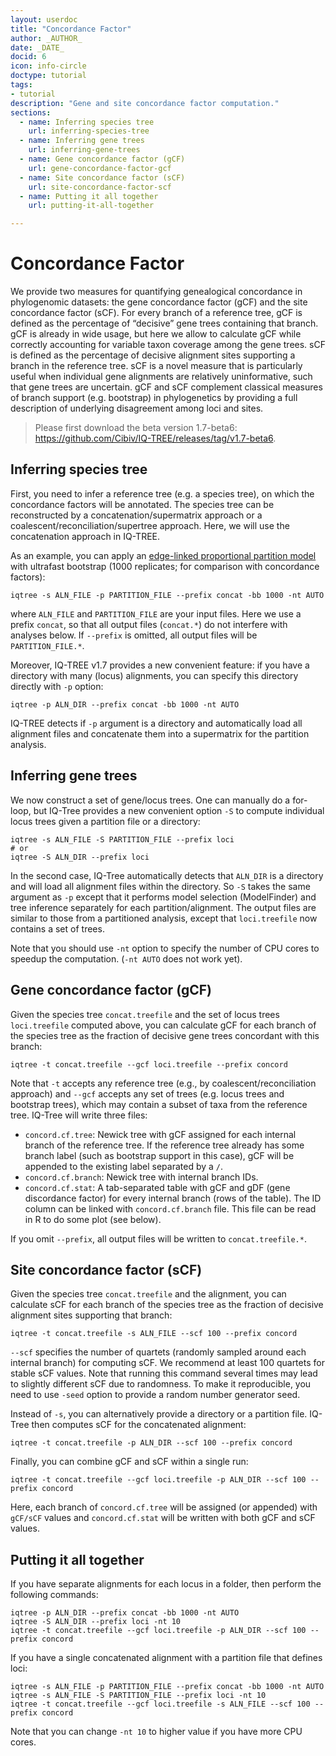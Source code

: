 ```yaml
---
layout: userdoc
title: "Concordance Factor"
author: _AUTHOR_
date: _DATE_
docid: 6
icon: info-circle
doctype: tutorial
tags:
- tutorial
description: "Gene and site concordance factor computation."
sections:
  - name: Inferring species tree
    url: inferring-species-tree
  - name: Inferring gene trees
    url: inferring-gene-trees
  - name: Gene concordance factor (gCF)
    url: gene-concordance-factor-gcf
  - name: Site concordance factor (sCF)
    url: site-concordance-factor-scf
  - name: Putting it all together
    url: putting-it-all-together

---
```


Concordance Factor
==================

We provide two measures for quantifying genealogical concordance in phylogenomic datasets: the gene concordance factor (gCF) and the site concordance factor (sCF). For every branch of a reference tree, gCF is defined as the percentage of “decisive” gene trees containing that branch. gCF is already in wide usage, but here we allow to calculate gCF while correctly accounting for variable taxon coverage among the gene trees. sCF is defined as the percentage of decisive alignment sites supporting a branch in the reference tree. sCF is a novel measure that is particularly useful when individual gene alignments are relatively uninformative, such that gene trees are uncertain. gCF and sCF complement classical measures of branch support (e.g. bootstrap) in phylogenetics by providing a full description of underlying disagreement among loci and sites.


> Please first download the beta version 1.7-beta6: <https://github.com/Cibiv/IQ-TREE/releases/tag/v1.7-beta6>.

Inferring species tree
----------------------

First, you need to infer a reference tree (e.g. a species tree), on which the concordance factors will be annotated. The species tree can be reconstructed by a concatenation/supermatrix approach or a coalescent/reconciliation/supertree approach. Here, we will use the concatenation approach in IQ-TREE. 

As an example, you can apply an [edge-linked proportional partition model](Complex-Models) with ultrafast bootstrap (1000 replicates; for comparison with concordance factors):

	iqtree -s ALN_FILE -p PARTITION_FILE --prefix concat -bb 1000 -nt AUTO

where `ALN_FILE` and `PARTITION_FILE` are your input files. Here we use a prefix `concat`, so that all output files (`concat.*`) do not interfere with analyses below. If `--prefix` is omitted, all output files will be `PARTITION_FILE.*`.

Moreover, IQ-TREE v1.7 provides a new convenient feature: if you have a directory with many (locus) alignments, you can specify this directory directly with `-p` option:

	iqtree -p ALN_DIR --prefix concat -bb 1000 -nt AUTO
	
IQ-TREE detects if `-p` argument is a directory and automatically load all alignment files and concatenate them into a supermatrix for the partition analysis.


Inferring gene trees
--------------------

We now construct a set of gene/locus trees. One can manually do a for-loop, but IQ-Tree provides a new convenient option `-S` to compute individual locus trees given a partition file or a directory:

	iqtree -s ALN_FILE -S PARTITION_FILE --prefix loci
	# or
	iqtree -S ALN_DIR --prefix loci

In the second case, IQ-Tree automatically detects that `ALN_DIR` is a directory and will load all alignment files within the directory. So `-S` takes the same argument as `-p` except that it performs model selection (ModelFinder) and tree inference separately for each partition/alignment. The output files are similar to those from a partitioned analysis, except that `loci.treefile` now contains a set of trees.

Note that you should use `-nt` option to specify the number of CPU cores to speedup the computation. (`-nt AUTO` does not work yet).

Gene concordance factor (gCF)
-----------------------------

Given the species tree `concat.treefile` and the set of locus trees `loci.treefile` computed above, you can calculate gCF for each branch of the species tree as the fraction of decisive gene trees concordant with this branch:

	iqtree -t concat.treefile --gcf loci.treefile --prefix concord
 	
Note that `-t` accepts any reference tree (e.g., by coalescent/reconciliation approach) and `--gcf` accepts any set of trees (e.g. locus trees and bootstrap trees), which may contain a subset of taxa from the reference tree. IQ-Tree will write three files:

* `concord.cf.tree`: Newick tree with gCF assigned for each internal branch of the reference tree. If the reference tree already has some branch label (such as bootstrap support in this case), gCF will be appended to the existing label separated by a `/`.
* `concord.cf.branch`: Newick tree with internal branch IDs.
* `concord.cf.stat`: A tab-separated table with gCF and gDF (gene discordance factor) for every internal branch (rows of the table). The ID column can be linked with `concord.cf.branch` file. This file can be read in R to do some plot (see below).

If you omit `--prefix`, all output files will be written to `concat.treefile.*`.


Site concordance factor (sCF)
-----------------------------

Given the species tree `concat.treefile` and the alignment, you can calculate sCF for each branch of the species tree as the fraction of decisive alignment sites supporting that branch:

	iqtree -t concat.treefile -s ALN_FILE --scf 100 --prefix concord
	
`--scf` specifies the number of quartets (randomly sampled around each internal branch) for computing sCF. We recommend at least 100 quartets for stable sCF values. Note that running this command several times may lead to slightly different sCF due to randomness. To make it reproducible, you need to use `-seed` option to provide a random number generator seed.

Instead of `-s`, you can alternatively provide a directory or a partition file. IQ-Tree then computes sCF for the concatenated alignment:

	iqtree -t concat.treefile -p ALN_DIR --scf 100 --prefix concord

Finally, you can combine gCF and sCF within a single run:

	iqtree -t concat.treefile --gcf loci.treefile -p ALN_DIR --scf 100 --prefix concord
	
Here, each branch of `concord.cf.tree` will be assigned (or appended) with `gCF/sCF` values and `concord.cf.stat` will be written with both gCF and sCF values.


Putting it all together
-----------------------


If you have separate alignments for each locus in a folder, then perform the following commands:

	iqtree -p ALN_DIR --prefix concat -bb 1000 -nt AUTO
	iqtree -S ALN_DIR --prefix loci -nt 10
	iqtree -t concat.treefile --gcf loci.treefile -p ALN_DIR --scf 100 --prefix concord

If you have a single concatenated alignment with a partition file that defines loci:

	iqtree -s ALN_FILE -p PARTITION_FILE --prefix concat -bb 1000 -nt AUTO
	iqtree -s ALN_FILE -S PARTITION_FILE --prefix loci -nt 10
	iqtree -t concat.treefile --gcf loci.treefile -s ALN_FILE --scf 100 --prefix concord

Note that you can change `-nt 10` to higher value if you have more CPU cores.